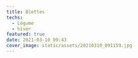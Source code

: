 ```yaml
---
title: Blettes
techs:
  - Légume
  - hiver
featured: true
date: 2021-03-10 09:43
cover_image: static/assets/20210310_091159.jpg
---
```

